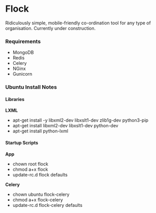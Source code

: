 # Flock

Ridiculously simple, mobile-friendly co-ordination tool for any type of organisation.
Currently under construction.

### Requirements

- MongoDB
- Redis
- Celery
- NGinx
- Gunicorn

### Ubuntu Install Notes

#### Libraries

**LXML**

- apt-get install -y libxml2-dev libxslt1-dev zlib1g-dev python3-pip
- apt-get install libxml2-dev libxslt1-dev python-dev
- apt-get install python-lxml

#### Startup Scripts

**App**
- chown root flock
- chmod a+x flock
- update-rc.d flock defaults

**Celery**
- chown ubuntu flock-celery
- chmod a+x flock-celery
- update-rc.d flock-celery defaults
